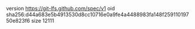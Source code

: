 version https://git-lfs.github.com/spec/v1
oid sha256:d44a683e5b4913530d8cc10716e0a9fe4a4488983fa148f25911019750e823f6
size 12111
